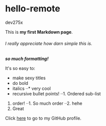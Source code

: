 # hello-remote
dev275x

This is **my first Markdown page**.

###### I really appreciate how *darn simple* this is.

**_so much formatting!_**

It's so easy to:
* make sexy titles
* do bold
* italics
··* very cool
* recursive bullet points!
··1. Ordered sub-list
1. order!
··1. So much order
··2. hehe
2. Great

Click [here](https://github.com/remyoudemans) to go to my GitHub profile.
